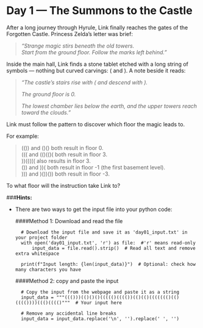 # Day 1 — The Summons to the Castle

After a long journey through Hyrule, Link finally reaches the gates of the Forgotten Castle.
Princess Zelda’s letter was brief:

<blockquote><i>“Strange magic stirs beneath the old towers.<br>
Start from the ground floor. Follow the marks left behind.”</i></blockquote>

Inside the main hall, Link finds a stone tablet etched with a long string of symbols — nothing but curved carvings: ( and ).
A note beside it reads:

<blockquote><i>“The castle’s stairs rise with ( and descend with ).<br>

The ground floor is 0.<br>

The lowest chamber lies below the earth, and the upper towers reach toward the clouds.”</i></blockquote>
   
Link must follow the pattern to discover which floor the magic leads to.

For example:
<blockquote>
(()) and ()() both result in floor 0.<br>
((( and (()(()( both result in floor 3.<br>
))((((( also results in floor 3.<br>
()) and ))( both result in floor -1 (the first basement level).<br>
))) and )())()) both result in floor -3.
</blockquote>
To what floor will the instruction take Link to?

###**Hints:**
- There are two ways to get the input file into your python code:

    ####Method 1: Download and read the file
   
        # Download the input file and save it as 'day01_input.txt' in your project folder
        with open('day01_input.txt', 'r') as file:  #'r' means read-only
            input_data = file.read().strip()  # Read all text and remove extra whitespace

        print(f"Input length: {len(input_data)}")  # Optional: check how many characters you have
   

    ####Method 2: copy and paste the input

        # Copy the input from the webpage and paste it as a string
        input_data = """((()))(()()()((((()(((())(()(()((((((()(()(((())))((()(((()"""  # Your input here

        # Remove any accidental line breaks
        input_data = input_data.replace('\n', '').replace(' ', '')

